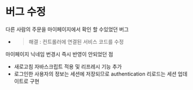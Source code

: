 # 버그 수정
다른 사람의 주문을 마이페이지에서 확인 할 수있었던 버그
- > 해결 : 컨트롤러에 연결된 서비스 코드를 수정

마이페이지 닉네임 번경시 즉시 반영이 안되었던 점
- 새로고침 자바스크립트 적용 및 리프레시 기능 추가
- 로그인한 사용자의 정보는 세션에 저장되므로
 authentication 리로드는 세션 업데이트로 구현